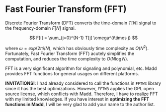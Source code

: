 Fast Fourier Transform (FFT)
===

Discrete Fourier Transform (DFT) converts the time-domain $T[N]$ signal to the frequency-domain $F[N]$ signal.

$$
F[i] = \sum_{j=0}^{N-1} T[j] \omega^{i\times j}
$$

where $\omega = exp(2\pi i/N)$, which has obviously time complexity as $O(N^{2})$.
Fortunately, Fast Fourier Transform (FFT) acutely simplifies the computation, and reduces the time complexity to $O(N\log N)$.

FFT is a very significant algorithm for signaling and polynomial, etc.
Madd provides FFT functions for general usages on different platforms.

**INVITATIONS!**: I had already considered to call the functions in `FFTW3` library since it has the best optimizations.
However, `FFTW3` applies the GPL open source license, which conflicts with Madd.
Therefore, I have to realize FFT with my limited knowledges.
If you have interest in **optimizing the FFT functions in Madd**, I will be very glad to add your name to the author list.